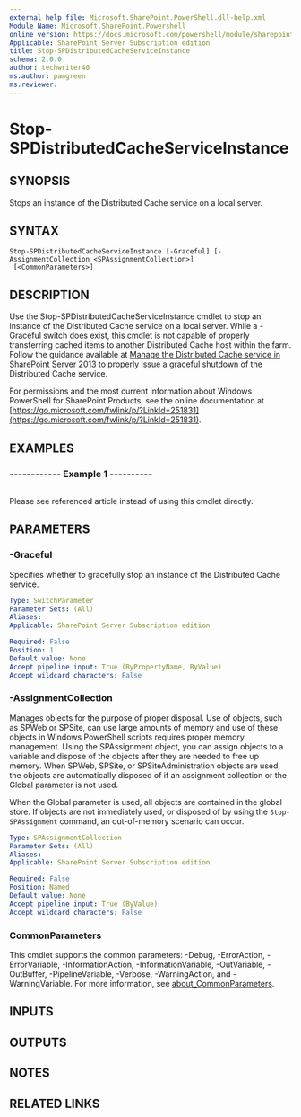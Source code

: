 ```yaml
---
external help file: Microsoft.SharePoint.PowerShell.dll-help.xml
Module Name: Microsoft.SharePoint.Powershell
online version: https://docs.microsoft.com/powershell/module/sharepoint-server/stop-spdistributedcacheserviceinstance
Applicable: SharePoint Server Subscription edition
title: Stop-SPDistributedCacheServiceInstance
schema: 2.0.0
author: techwriter40
ms.author: pamgreen
ms.reviewer:
---
```


# Stop-SPDistributedCacheServiceInstance

## SYNOPSIS
Stops an instance of the Distributed Cache service on a local server.


## SYNTAX

```
Stop-SPDistributedCacheServiceInstance [-Graceful] [-AssignmentCollection <SPAssignmentCollection>]
 [<CommonParameters>]
```

## DESCRIPTION
Use the Stop-SPDistributedCacheServiceInstance cmdlet to stop an instance of the Distributed Cache service on a local server. While a -Graceful switch does exist, this cmdlet is not capable of properly transferring cached items to another Distributed Cache host within the farm. Follow the guidance available at [Manage the Distributed Cache service in SharePoint Server 2013](https://technet.microsoft.com/en-us/library/jj219613.aspx) to properly issue a graceful shutdown of the Distributed Cache service.

For permissions and the most current information about Windows PowerShell for SharePoint Products, see the online documentation at [https://go.microsoft.com/fwlink/p/?LinkId=251831](https://go.microsoft.com/fwlink/p/?LinkId=251831).

## EXAMPLES

### ------------ Example 1 ----------
```

```
Please see referenced article instead of using this cmdlet directly.

## PARAMETERS

### -Graceful
Specifies whether to gracefully stop an instance of the Distributed Cache service.

```yaml
Type: SwitchParameter
Parameter Sets: (All)
Aliases: 
Applicable: SharePoint Server Subscription edition

Required: False
Position: 1
Default value: None
Accept pipeline input: True (ByPropertyName, ByValue)
Accept wildcard characters: False
```

### -AssignmentCollection
Manages objects for the purpose of proper disposal.
Use of objects, such as SPWeb or SPSite, can use large amounts of memory and use of these objects in Windows PowerShell scripts requires proper memory management.
Using the SPAssignment object, you can assign objects to a variable and dispose of the objects after they are needed to free up memory.
When SPWeb, SPSite, or SPSiteAdministration objects are used, the objects are automatically disposed of if an assignment collection or the Global parameter is not used.

When the Global parameter is used, all objects are contained in the global store.
If objects are not immediately used, or disposed of by using the `Stop-SPAssignment` command, an out-of-memory scenario can occur.

```yaml
Type: SPAssignmentCollection
Parameter Sets: (All)
Aliases: 
Applicable: SharePoint Server Subscription edition

Required: False
Position: Named
Default value: None
Accept pipeline input: True (ByValue)
Accept wildcard characters: False
```

### CommonParameters
This cmdlet supports the common parameters: -Debug, -ErrorAction, -ErrorVariable, -InformationAction, -InformationVariable, -OutVariable, -OutBuffer, -PipelineVariable, -Verbose, -WarningAction, and -WarningVariable. For more information, see [about_CommonParameters](https://go.microsoft.com/fwlink/?LinkID=113216).

## INPUTS

## OUTPUTS

## NOTES

## RELATED LINKS
